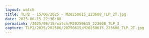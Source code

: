 ```yaml
---
layout: watch
title: TLP2 - 15/06/2025 - M20250615_223608_TLP_2T.jpg
date: 2025-06-15 22:36:08
permalink: /2025/06/15/watch/M20250615_223608_TLP_2
capture: TLP2/2025/202506/20250615/M20250615_223608_TLP_2T.jpg
---
```

